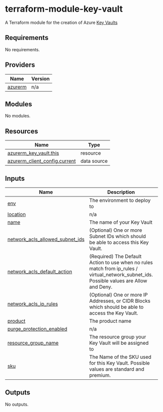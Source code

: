 # terraform-module-key-vault
A Terraform module for the creation of Azure [Key Vaults](https://learn.microsoft.com/en-us/azure/key-vault/general/overview)

<!-- BEGIN_TF_DOCS -->
## Requirements

No requirements.

## Providers

| Name | Version |
|------|---------|
| <a name="provider_azurerm"></a> [azurerm](#provider\_azurerm) | n/a |

## Modules

No modules.

## Resources

| Name | Type |
|------|------|
| [azurerm_key_vault.this](https://registry.terraform.io/providers/hashicorp/azurerm/latest/docs/resources/key_vault) | resource |
| [azurerm_client_config.current](https://registry.terraform.io/providers/hashicorp/azurerm/latest/docs/data-sources/client_config) | data source |

## Inputs

| Name | Description | Type | Default | Required |
|------|-------------|------|---------|:--------:|
| <a name="input_env"></a> [env](#input\_env) | The environment to deploy to | `string` | n/a | yes |
| <a name="input_location"></a> [location](#input\_location) | n/a | `string` | `"uksouth"` | no |
| <a name="input_name"></a> [name](#input\_name) | The name of your Key Vault | `string` | n/a | yes |
| <a name="input_network_acls_allowed_subnet_ids"></a> [network\_acls\_allowed\_subnet\_ids](#input\_network\_acls\_allowed\_subnet\_ids) | (Optional) One or more Subnet IDs which should be able to access this Key Vault. | `list(string)` | `[]` | no |
| <a name="input_network_acls_default_action"></a> [network\_acls\_default\_action](#input\_network\_acls\_default\_action) | (Required) The Default Action to use when no rules match from ip\_rules / virtual\_network\_subnet\_ids. Possible values are Allow and Deny. | `string` | `"Allow"` | no |
| <a name="input_network_acls_ip_rules"></a> [network\_acls\_ip\_rules](#input\_network\_acls\_ip\_rules) | (Optional) One or more IP Addresses, or CIDR Blocks which should be able to access the Key Vault. | `list(string)` | `[]` | no |
| <a name="input_product"></a> [product](#input\_product) | The product name | `string` | n/a | yes |
| <a name="input_purge_protection_enabled"></a> [purge\_protection\_enabled](#input\_purge\_protection\_enabled) | n/a | `bool` | `true` | no |
| <a name="input_resource_group_name"></a> [resource\_group\_name](#input\_resource\_group\_name) | The resource group your Key Vault will be assigned to | `string` | n/a | yes |
| <a name="input_sku"></a> [sku](#input\_sku) | The Name of the SKU used for this Key Vault. Possible values are standard and premium. | `string` | `"standard"` | no |

## Outputs

No outputs.
<!-- END_TF_DOCS -->